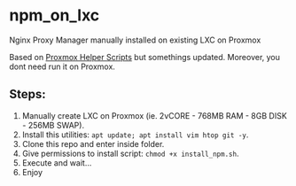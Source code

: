 # npm_on_lxc
Nginx Proxy Manager manually installed on existing LXC on Proxmox

Based on [Proxmox Helper Scripts](https://community-scripts.github.io/ProxmoxVE/scripts?id=nginxproxymanager) but somethings updated. Moreover, you dont need run it on Proxmox.

## Steps:

1. Manually create LXC on Proxmox (ie. 2vCORE - 768MB RAM - 8GB DISK - 256MB SWAP).
2. Install this utilities: `apt update; apt install vim htop git -y`.
3. Clone this repo and enter inside folder.
4. Give permissions to install script: `chmod +x install_npm.sh`.
5. Execute and wait...
6. Enjoy
